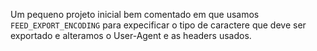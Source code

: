 Um pequeno projeto inicial bem comentado em que usamos `FEED_EXPORT_ENCODING` para expecificar o tipo de caractere que deve ser exportado e alteramos o User-Agent e as headers usados.